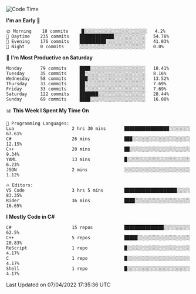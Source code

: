<!--START_SECTION:waka-->
![Code Time](http://img.shields.io/badge/Code%20Time-766%20hrs%2017%20mins-blue)

**I'm an Early 🐤** 

```text
🌞 Morning    18 commits     █░░░░░░░░░░░░░░░░░░░░░░░░   4.2% 
🌆 Daytime    235 commits    █████████████░░░░░░░░░░░░   54.78% 
🌃 Evening    176 commits    ██████████░░░░░░░░░░░░░░░   41.03% 
🌙 Night      0 commits      ░░░░░░░░░░░░░░░░░░░░░░░░░   0.0%

```
📅 **I'm Most Productive on Saturday** 

```text
Monday       79 commits     ████░░░░░░░░░░░░░░░░░░░░░   18.41% 
Tuesday      35 commits     ██░░░░░░░░░░░░░░░░░░░░░░░   8.16% 
Wednesday    58 commits     ███░░░░░░░░░░░░░░░░░░░░░░   13.52% 
Thursday     33 commits     ██░░░░░░░░░░░░░░░░░░░░░░░   7.69% 
Friday       33 commits     ██░░░░░░░░░░░░░░░░░░░░░░░   7.69% 
Saturday     122 commits    ███████░░░░░░░░░░░░░░░░░░   28.44% 
Sunday       69 commits     ████░░░░░░░░░░░░░░░░░░░░░   16.08%

```


📊 **This Week I Spent My Time On** 

```text
💬 Programming Languages: 
Lua                      2 hrs 30 mins       █████████████████░░░░░░░░   67.61% 
C#                       26 mins             ███░░░░░░░░░░░░░░░░░░░░░░   12.15% 
C++                      20 mins             ██░░░░░░░░░░░░░░░░░░░░░░░   9.34% 
YAML                     13 mins             █░░░░░░░░░░░░░░░░░░░░░░░░   6.23% 
JSON                     2 mins              ░░░░░░░░░░░░░░░░░░░░░░░░░   1.12%

🔥 Editors: 
VS Code                  3 hrs 5 mins        ████████████████████░░░░░   83.35% 
Rider                    36 mins             ████░░░░░░░░░░░░░░░░░░░░░   16.65%

```

**I Mostly Code in C#** 

```text
C#                       15 repos            ███████████████░░░░░░░░░░   62.5% 
C++                      5 repos             █████░░░░░░░░░░░░░░░░░░░░   20.83% 
ReScript                 1 repo              █░░░░░░░░░░░░░░░░░░░░░░░░   4.17% 
C                        1 repo              █░░░░░░░░░░░░░░░░░░░░░░░░   4.17% 
Shell                    1 repo              █░░░░░░░░░░░░░░░░░░░░░░░░   4.17%

```



 Last Updated on 07/04/2022 17:35:36 UTC
<!--END_SECTION:waka-->
